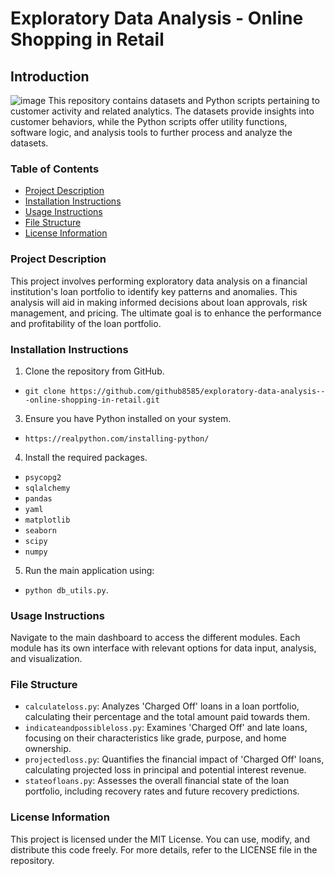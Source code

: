 # Exploratory Data Analysis - Online Shopping in Retail

## Introduction
![image](https://github.com/Feysal5/Feysal5-exploratory-data-analysis---customer-loans-in-finance455/assets/87627171/17f8710f-663e-408e-80c6-9a8a4dec8ba6)
This repository contains datasets and Python scripts pertaining to customer activity and related analytics. The datasets provide insights into customer behaviors, while the Python scripts offer utility functions, software logic, and analysis tools to further process and analyze the datasets.

### Table of Contents
- [Project Description](#project-description)
- [Installation Instructions](#installation-instructions)
- [Usage Instructions](#usage-instructions)
- [File Structure](#file-structure)
- [License Information](#license-information)

### Project Description
This project involves performing exploratory data analysis on a financial institution's loan portfolio to identify key patterns and anomalies. This analysis will aid in making informed decisions about loan approvals, risk management, and pricing. The ultimate goal is to enhance the performance and profitability of the loan portfolio.

### Installation Instructions
1. Clone the repository from GitHub.
- `git clone https://github.com/github8585/exploratory-data-analysis---online-shopping-in-retail.git`
3. Ensure you have Python installed on your system.
- `https://realpython.com/installing-python/`
4. Install the required packages.
- `psycopg2`
- `sqlalchemy`
- `pandas`
- `yaml`
- `matplotlib`
- `seaborn`
- `scipy`
- `numpy`
5. Run the main application using:
- `python db_utils.py`.

### Usage Instructions
Navigate to the main dashboard to access the different modules. Each module has its own interface with relevant options for data input, analysis, and visualization.

### File Structure
- `calculateloss.py`: Analyzes 'Charged Off' loans in a loan portfolio, calculating their percentage and the total amount paid towards them.
- `indicateandpossibleloss.py`: Examines 'Charged Off' and late loans, focusing on their characteristics like grade, purpose, and home ownership.
- `projectedloss.py`: Quantifies the financial impact of 'Charged Off' loans, calculating projected loss in principal and potential interest revenue.
- `stateofloans.py`: Assesses the overall financial state of the loan portfolio, including recovery rates and future recovery predictions.

### License Information
This project is licensed under the MIT License. You can use, modify, and distribute this code freely. For more details, refer to the LICENSE file in the repository.
